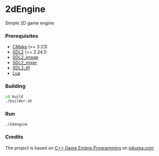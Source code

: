 # 2dEngine
Simple 2D game engine

### Prerequisites
+ [CMake](http://www.cmake.org "CMake project page") (>= 3.23)
+ [SDL2](https://www.libsdl.org "Simple DirectMedia Layer") (>= 2.24.1)
+ [SDL2_image](https://www.libsdl.org "Simple DirectMedia Layer")
+ [SDL2_mixer](https://www.libsdl.org "Simple DirectMedia Layer")
+ [SDL2_ttf](https://www.libsdl.org "Simple DirectMedia Layer")
+ [Lua](http://www.lua.org)

### Building
```bash
cd build
./builder.sh
```

### Run
```bash
./2dengine
```

### Credits
The project is based on [C++ Game Engine Programming](https://pikuma.com/courses/cpp-2d-game-engine-development "2D Game Engine") on [pikuma.com](https://pikuma.com)
